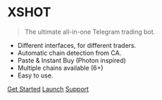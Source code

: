 # XSHOT 

> The ultimate all-in-one Telegram trading bot.



- Different interfaces, for different traders.
- Automatic chain detection from CA.
- Paste & Instant Buy (Photon inspired)
- Multiple chains available (6+)
- Easy to use.

[Get Started](#Introduction)
[Launch](https://t.me/on_docker_dev_bot)
[Support](https://t.me/Xshot_trading)

